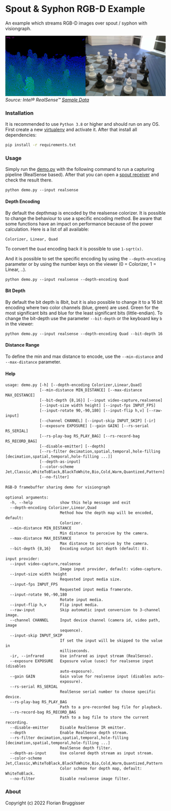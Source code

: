 # Spout & Syphon RGB-D Example
An example which streams RGB-D images over spout / syphon with visiongraph.

![Example Map](images/example.jpg)
*Source: Intel® RealSense™ [Sample Data](https://github.com/IntelRealSense/librealsense/blob/master/doc/sample-data.md)*

### Installation
It is recommended to use `Python 3.8` or higher and should run on any OS. First create a new [virtualenv](https://docs.python.org/3/library/venv.html) and activate it. 
After that install all dependencies:

```bash
pip install -r requirements.txt
```

### Usage
Simply run the [demo.py](demo.py) with the following command to run a capturing pipeline (RealSense based). After that you can open a [spout receiver](https://github.com/leadedge/Spout2/releases) and check the result there.

```
python demo.py --input realsense
```

#### Depth Encoding
By default the depthmap is encoded by the realsense colorizer. It is possible to change the behaviour to use a specific encoding method. Be aware that some functions have an impact on performance because of the power calculation. Here is a list of all available:

```
Colorizer, Linear, Quad
```

To convert the `Quad` encoding back it is possible to use `1-sqrt(x)`.

And it is possible to set the specific encoding by using the `--depth-encoding` parameter or by using the number keys on the viewer (0 = Colorizer, 1 = Linear, ..).

```
python demo.py --input realsense --depth-encoding Quad
```

#### Bit Depth
By default the bit depth is 8bit, but it is also possible to change it to a 16 bit encoding where two color channels (blue, green) are used. Green for the most significant bits and blue for the least significant bits (little-endian).
To change the bit-depth use the parameter `--bit-depth` or the keyboard key `b` in the viewer:

```
python demo.py --input realsense --depth-encoding Quad --bit-depth 16
```

#### Distance Range
To define the min and max distance to encode, use the `--min-distance` and `--max-distance` parameter.

#### Help

```
usage: demo.py [-h] [--depth-encoding Colorizer,Linear,Quad]
               [--min-distance MIN_DISTANCE] [--max-distance MAX_DISTANCE]
               [--bit-depth {8,16}] [--input video-capture,realsense]
               [--input-size width height] [--input-fps INPUT_FPS]
               [--input-rotate 90,-90,180] [--input-flip h,v] [--raw-input]
               [--channel CHANNEL] [--input-skip INPUT_SKIP] [-ir]
               [--exposure EXPOSURE] [--gain GAIN] [--rs-serial RS_SERIAL]
               [--rs-play-bag RS_PLAY_BAG] [--rs-record-bag RS_RECORD_BAG]
               [--disable-emitter] [--depth]
               [--rs-filter decimation,spatial,temporal,hole-filling [decimation,spatial,temporal,hole-filling ...]]
               [--depth-as-input]
               [--color-scheme Jet,Classic,WhiteToBlack,BlackToWhite,Bio,Cold,Warm,Quantized,Pattern]
               [--no-filter]

RGB-D framebuffer sharing demo for visiongraph

optional arguments:
  -h, --help            show this help message and exit
  --depth-encoding Colorizer,Linear,Quad
                        Method how the depth map will be encoded, default:
                        Colorizer.
  --min-distance MIN_DISTANCE
                        Min distance to perceive by the camera.
  --max-distance MAX_DISTANCE
                        Max distance to perceive by the camera.
  --bit-depth {8,16}    Encoding output bit depth (default: 8).

input provider:
  --input video-capture,realsense
                        Image input provider, default: video-capture.
  --input-size width height
                        Requested input media size.
  --input-fps INPUT_FPS
                        Requested input media framerate.
  --input-rotate 90,-90,180
                        Rotate input media.
  --input-flip h,v      Flip input media.
  --raw-input           Skip automatic input conversion to 3-channel image.
  --channel CHANNEL     Input device channel (camera id, video path, image
                        sequence).
  --input-skip INPUT_SKIP
                        If set the input will be skipped to the value in
                        milliseconds.
  -ir, --infrared       Use infrared as input stream (RealSense).
  --exposure EXPOSURE   Exposure value (usec) for realsense input (disables
                        auto-exposure).
  --gain GAIN           Gain value for realsense input (disables auto-
                        exposure).
  --rs-serial RS_SERIAL
                        RealSense serial number to choose specific device.
  --rs-play-bag RS_PLAY_BAG
                        Path to a pre-recorded bag file for playback.
  --rs-record-bag RS_RECORD_BAG
                        Path to a bag file to store the current recording.
  --disable-emitter     Disable RealSense IR emitter.
  --depth               Enable RealSense depth stream.
  --rs-filter decimation,spatial,temporal,hole-filling [decimation,spatial,temporal,hole-filling ...]
                        RealSense depth filter.
  --depth-as-input      Use colored depth stream as input stream.
  --color-scheme Jet,Classic,WhiteToBlack,BlackToWhite,Bio,Cold,Warm,Quantized,Pattern
                        Color scheme for depth map, default: WhiteToBlack.
  --no-filter           Disable realsense image filter.
```

### About
Copyright (c) 2022 Florian Bruggisser